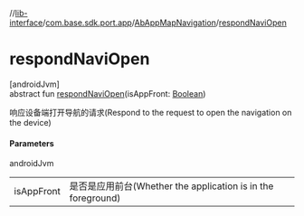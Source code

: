 //[lib-interface](../../../index.md)/[com.base.sdk.port.app](../index.md)/[AbAppMapNavigation](index.md)/[respondNaviOpen](respond-navi-open.md)

# respondNaviOpen

[androidJvm]\
abstract fun [respondNaviOpen](respond-navi-open.md)(isAppFront: [Boolean](https://kotlinlang.org/api/latest/jvm/stdlib/kotlin/-boolean/index.html))

响应设备端打开导航的请求(Respond to the request to open the navigation on the device)

#### Parameters

androidJvm

| | |
|---|---|
| isAppFront | 是否是应用前台(Whether the application is in the foreground) |
